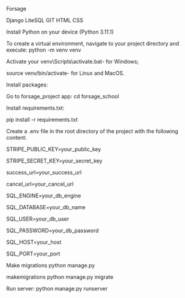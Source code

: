Forsage

Django
LiteSQL
GIT
HTML
CSS


Install Python on your device (Python 3.11.1)


To create a virtual environment, navigate to your project directory and execute: python -m venv venv

Activate your venv\Scripts\activate.bat- for Windows; 

source venv/bin/activate- for Linux and MacOS.

Install packages:

Go to forsage_project app: cd forsage_school

Install requirements.txt:

pip install -r requirements.txt

Create a .env file in the root directory of the project with the following content:

STRIPE_PUBLIC_KEY=your_public_key

STRIPE_SECRET_KEY=your_secret_key

success_url=your_success_url

cancel_url=your_cancel_url

SQL_ENGINE=your_db_engine

SQL_DATABASE=your_db_name

SQL_USER=your_db_user

SQL_PASSWORD=your_db_password

SQL_HOST=your_host

SQL_PORT=your_port

Make migrations python manage.py

makemigrations python manage.py migrate

Run server: python manage.py runserver
